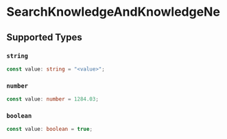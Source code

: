 # SearchKnowledgeAndKnowledgeNe


## Supported Types

### `string`

```typescript
const value: string = "<value>";
```

### `number`

```typescript
const value: number = 1284.03;
```

### `boolean`

```typescript
const value: boolean = true;
```

